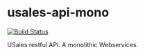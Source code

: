 # usales-api-mono

[![Build Status](https://travis-ci.org/steven-zhc/usales-api-mono.svg?branch=master)](https://travis-ci.org/steven-zhc/usales-api-mono)

USales restful API. A monolithic Webservices.
